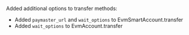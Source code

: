 Added additional options to transfer methods:

- Added `paymaster_url` and `wait_options` to EvmSmartAccount.transfer
- Added `wait_options` to EvmAccount.transfer
